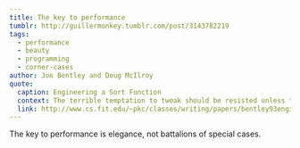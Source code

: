 ```yaml
---
title: The key to performance
tumblr: http://guillermonkey.tumblr.com/post/3143782219
tags:
  - performance
  - beauty
  - programming
  - corner-cases
author: Jon Bentley and Doug McIlroy
quote:
  caption: Engineering a Sort Function
  context: The terrible temptation to tweak should be resisted unless the payoff is really noticeable.
  link: http://www.cs.fit.edu/~pkc/classes/writing/papers/bentley93engineering.pdf
---
```


The key to performance is elegance, not battalions of special cases.

